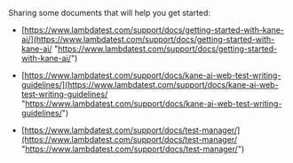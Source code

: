 

Sharing some documents that will help you get started:

- [https://www.lambdatest.com/support/docs/getting-started-with-kane-ai/](https://www.lambdatest.com/support/docs/getting-started-with-kane-ai/ "https://www.lambdatest.com/support/docs/getting-started-with-kane-ai/")

- [https://www.lambdatest.com/support/docs/kane-ai-web-test-writing-guidelines/](https://www.lambdatest.com/support/docs/kane-ai-web-test-writing-guidelines/ "https://www.lambdatest.com/support/docs/kane-ai-web-test-writing-guidelines/")

- [https://www.lambdatest.com/support/docs/test-manager/](https://www.lambdatest.com/support/docs/test-manager/ "https://www.lambdatest.com/support/docs/test-manager/")

